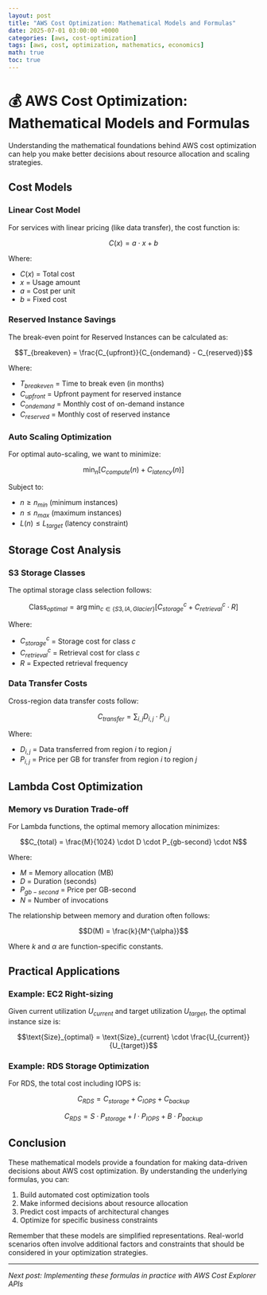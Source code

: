 ```yaml
---
layout: post
title: "AWS Cost Optimization: Mathematical Models and Formulas"
date: 2025-07-01 03:00:00 +0000
categories: [aws, cost-optimization]
tags: [aws, cost, optimization, mathematics, economics]
math: true
toc: true
---
```


# 💰 AWS Cost Optimization: Mathematical Models and Formulas

Understanding the mathematical foundations behind AWS cost optimization can help you make better decisions about resource allocation and scaling strategies.

## Cost Models

### Linear Cost Model

For services with linear pricing (like data transfer), the cost function is:

$$C(x) = a \cdot x + b$$

Where:
- $C(x)$ = Total cost
- $x$ = Usage amount
- $a$ = Cost per unit
- $b$ = Fixed cost

### Reserved Instance Savings

The break-even point for Reserved Instances can be calculated as:

$$T_{breakeven} = \frac{C_{upfront}}{C_{ondemand} - C_{reserved}}$$

Where:
- $T_{breakeven}$ = Time to break even (in months)
- $C_{upfront}$ = Upfront payment for reserved instance
- $C_{ondemand}$ = Monthly cost of on-demand instance
- $C_{reserved}$ = Monthly cost of reserved instance

### Auto Scaling Optimization

For optimal auto-scaling, we want to minimize:

$$\min_{n} \left[ C_{compute}(n) + C_{latency}(n) \right]$$

Subject to:
- $n \geq n_{min}$ (minimum instances)
- $n \leq n_{max}$ (maximum instances)
- $L(n) \leq L_{target}$ (latency constraint)

## Storage Cost Analysis

### S3 Storage Classes

The optimal storage class selection follows:

$$\text{Class}_{optimal} = \arg\min_{c \in \{S3, IA, Glacier\}} \left[ C_{storage}^c + C_{retrieval}^c \cdot R \right]$$

Where:
- $C_{storage}^c$ = Storage cost for class $c$
- $C_{retrieval}^c$ = Retrieval cost for class $c$  
- $R$ = Expected retrieval frequency

### Data Transfer Costs

Cross-region data transfer costs follow:

$$C_{transfer} = \sum_{i,j} D_{i,j} \cdot P_{i,j}$$

Where:
- $D_{i,j}$ = Data transferred from region $i$ to region $j$
- $P_{i,j}$ = Price per GB for transfer from region $i$ to region $j$

## Lambda Cost Optimization

### Memory vs Duration Trade-off

For Lambda functions, the optimal memory allocation minimizes:

$$C_{total} = \frac{M}{1024} \cdot D \cdot P_{gb-second} \cdot N$$

Where:
- $M$ = Memory allocation (MB)
- $D$ = Duration (seconds)
- $P_{gb-second}$ = Price per GB-second
- $N$ = Number of invocations

The relationship between memory and duration often follows:

$$D(M) = \frac{k}{M^{\alpha}}$$

Where $k$ and $\alpha$ are function-specific constants.

## Practical Applications

### Example: EC2 Right-sizing

Given current utilization $U_{current}$ and target utilization $U_{target}$, the optimal instance size is:

$$\text{Size}_{optimal} = \text{Size}_{current} \cdot \frac{U_{current}}{U_{target}}$$

### Example: RDS Storage Optimization

For RDS, the total cost including IOPS is:

$$C_{RDS} = C_{storage} + C_{IOPS} + C_{backup}$$

$$C_{RDS} = S \cdot P_{storage} + I \cdot P_{IOPS} + B \cdot P_{backup}$$

## Conclusion

These mathematical models provide a foundation for making data-driven decisions about AWS cost optimization. By understanding the underlying formulas, you can:

1. Build automated cost optimization tools
2. Make informed decisions about resource allocation
3. Predict cost impacts of architectural changes
4. Optimize for specific business constraints

Remember that these models are simplified representations. Real-world scenarios often involve additional factors and constraints that should be considered in your optimization strategies.

---

*Next post: Implementing these formulas in practice with AWS Cost Explorer APIs*
